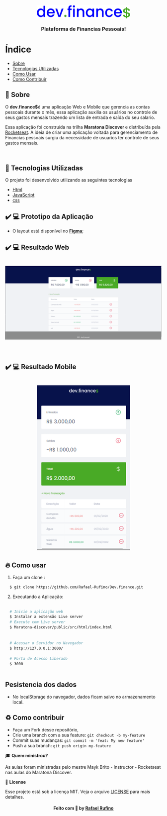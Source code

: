 
<h3 align="center">
    <img alt="Logo" title="#logo" width="300px" src="./.github/logo.svg">
    <br><br>
    <b> Plataforma de Financias Pessoais!</b>  
    <br>
</h3>



# Índice

- [Sobre](#sobre)
- [Tecnologias Utilizadas](#tecnologias-utilizadas)
- [Como Usar](#como-usar)
- [Como Contribuir](#como-contribuir)

<a id="sobre"></a>


## :bookmark: Sobre

	
O <strong>dev.finance$</strong>é uma aplicação Web e Mobile que gerencia as contas pessoais durante o mês, essa aplicação auxilia os usuários no controle de seus gastos mensais trazendo um lista de entrada e saída do seu salario.

Essa aplicação foi construída na trilha <strong>Maratona Discover </strong> e  distribuída pela [Rocketseat](https://rocketseat.com.br/). A ideia de criar uma aplicação voltada para gerenciamento de Financias pessoais surgiu da necessidade de usuarios ter controle de seus gastos mensais.

<br>


<a id="tecnologias-utilizadas"></a>

## :rocket: Tecnologias Utilizadas

O projeto foi desenvolvido utilizando as seguintes tecnologias

- [Html](https://developer.mozilla.org/pt-BR/docs/Aprender/HTML/Introducao_ao_HTML)
- [JavaScript](https://developer.mozilla.org/pt-BR/docs/Web/JavaScript)
- [css](https://developer.mozilla.org/pt-BR/docs/Web/CSS)


## :heavy_check_mark: :computer: Prototipo da Aplicação

- O layout está disponível no **[Figma](https://www.figma.com/file/yWHLd1NjaTnRdV79gEorj4/dev.finance-Maratona-Discover-Copy)**;



## :heavy_check_mark: :computer: Resultado Web

<h1 align="center">
    <img alt="Web Home" title="#Web Home" width="900px" src="./.github/web.png">
</h1>

</br>

## :heavy_check_mark: :computer: Resultado Mobile

<h1 align="center">
    <img alt="Web Home" src="./.github/mobile.png" width="300px">
</h1>


<a id="como-usar"></a>

## :fire: Como usar


1. Faça um clone :

```sh
  $ git clone https://github.com/Rafael-Rufino/Dev.finance.git

```

2. Executando a Aplicação:

```sh

  # Inicie a aplicação web
  $ Instalar a extensão Live server
  # Execute com Live server
  $ Maratona-discover/public/src/html/index.html

  
  # Acessar o Servidor no Navegador
  $ http://127.0.0.1:3000/
 
  # Porta de Acesso Liberado
  $ 3000



```
## Pesistencia dos dados
- No localStorage do navegador, dados ficam salvo no armazenamento local.


## :recycle: Como contribuir

- Faça um Fork desse repositório,
- Crie uma branch com a sua feature: `git checkout -b my-feature`
- Commit suas mudanças: `git commit -m 'feat: My new feature'`
- Push a sua branch: `git push origin my-feature`


🎓 **Quem ministrou?**

As aulas foram ministradas pelo mestre Mayk Brito - Instructor - Rocketseat nas aulas do Maratona Discover.

📝 **License**

Esse projeto está sob a licença MIT. Veja o arquivo [LICENSE](LICENSE.md) para mais detalhes.




<h4 align="center">
    Feito com 💜 by <a href="https://www.linkedin.com/in/rafael-r-dos-santos-b889311ba/" target="_blank">Rafael Rufino</a>
</h4>



